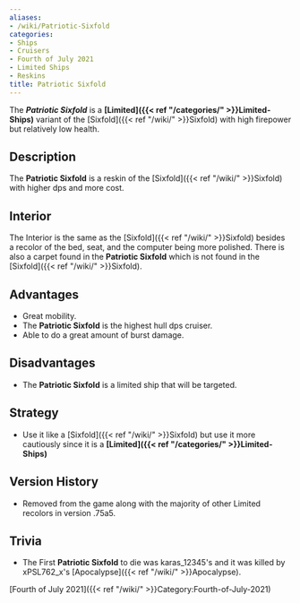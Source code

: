 ```yaml
---
aliases:
- /wiki/Patriotic-Sixfold
categories:
- Ships
- Cruisers
- Fourth of July 2021
- Limited Ships
- Reskins
title: Patriotic Sixfold
---
```


The **_Patriotic Sixfold_** is a **[Limited]({{< ref "/categories/" >}}Limited-Ships)** variant of the [Sixfold]({{< ref "/wiki/" >}}Sixfold) with high firepower but relatively low health. 

## Description

The **Patriotic Sixfold** is a reskin of the [Sixfold]({{< ref "/wiki/" >}}Sixfold) with higher dps and more cost.

## Interior

The Interior is the same as the [Sixfold]({{< ref "/wiki/" >}}Sixfold) besides a recolor of the bed, seat, and the computer being more polished. There is also a carpet found in the **Patriotic Sixfold** which is not found in the [Sixfold]({{< ref "/wiki/" >}}Sixfold).

## Advantages

- Great mobility.
- The **Patriotic Sixfold** is the highest hull dps cruiser.
- Able to do a great amount of burst damage.

## Disadvantages

- The **Patriotic Sixfold** is a limited ship that will be targeted.

## Strategy

- Use it like a [Sixfold]({{< ref "/wiki/" >}}Sixfold) but use it more cautiously since it is a **[Limited]({{< ref "/categories/" >}}Limited-Ships)**

## Version History 

- Removed from the game along with the majority of other Limited recolors in version .75a5.

## Trivia

- The First **Patriotic Sixfold** to die was karas_12345's and it was killed by xPSL762_x's [Apocalypse]({{< ref "/wiki/" >}}Apocalypse).

[Fourth of July 2021]({{< ref "/wiki/" >}}Category:Fourth-of-July-2021)